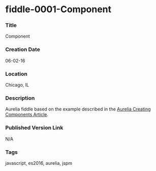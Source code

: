 fiddle-0001-Component
======

### Title

Component


### Creation Date

06-02-16


### Location

Chicago, IL


### Description

Aurelia fiddle based on the example described in the [Aurelia Creating Components Article](http://aurelia.io/docs.html#/aurelia/framework/1.0.0-beta.1.2.4/doc/article/creating-components).


### Published Version Link

N/A


### Tags

javascript, es2016, aurelia, jspm
